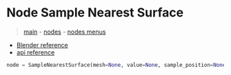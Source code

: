 # Node Sample Nearest Surface

> [main](../structure.md) - [nodes](nodes.md) - [nodes menus](nodes_menus.md)

- [Blender reference](https://docs.blender.org/manual/en/latest/modeling/geometry_nodes/mesh/sample_nearest_surface.html)
 - [api reference]({node.blender_python_ref})

```python
node = SampleNearestSurface(mesh=None, value=None, sample_position=None, data_type='FLOAT')```
